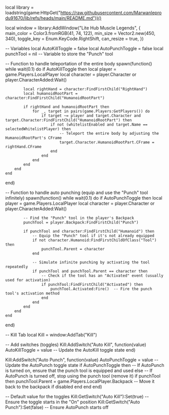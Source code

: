 local library = loadstring(game:HttpGet("https://raw.githubusercontent.com/Marwanleprodu91670/lib/refs/heads/main/README.md"))()

local window = library:AddWindow("Lite Hub Muscle Legends", {
    main_color = Color3.fromRGB(41, 74, 122),
    min_size = Vector2.new(450, 340),
    toggle_key = Enum.KeyCode.RightShift,
    can_resize = true,
})

-- Variables
local AutoKillToggle = false
local AutoPunchToggle = false
local punchTool = nil  -- Variable to store the "Punch" tool

-- Function to handle teleportation of the entire body
spawn(function()
    while wait(0.1) do
        if AutoKillToggle then
            local player = game.Players.LocalPlayer
            local character = player.Character or player.CharacterAdded:Wait()

            local rightHand = character:FindFirstChild("RightHand")
            local humanoidRootPart = character:FindFirstChild("HumanoidRootPart")

            if rightHand and humanoidRootPart then
                for _, target in pairs(game.Players:GetPlayers()) do
                    if target ~= player and target.Character and target.Character:FindFirstChild("HumanoidRootPart") then
                        if not (whitelistEnabled and target.Name == selectedWhitelistPlayer) then
                            -- Teleport the entire body by adjusting the HumanoidRootPart's CFrame
                            target.Character.HumanoidRootPart.CFrame = rightHand.CFrame
                        end
                    end
                end
            end
        end
    end
end)

-- Function to handle auto punching (equip and use the "Punch" tool infinitely)
spawn(function()
    while wait(0.1) do
        if AutoPunchToggle then
            local player = game.Players.LocalPlayer
            local character = player.Character or player.CharacterAdded:Wait()

            -- Find the "Punch" tool in the player's Backpack
            punchTool = player.Backpack:FindFirstChild("Punch")

            if punchTool and character:FindFirstChild("Humanoid") then
                -- Equip the "Punch" tool if it's not already equipped
                if not character.Humanoid:FindFirstChildOfClass("Tool") then
                    punchTool.Parent = character
                end

                -- Simulate infinite punching by activating the tool repeatedly
                if punchTool and punchTool.Parent == character then
                    -- Check if the tool has an "Activated" event (usually used for activation)
                    if punchTool:FindFirstChild("Activated") then
                        punchTool.Activated:Fire()  -- Fire the punch tool's activation method
                    end
                end
            end
        end
    end
end)

-- Kill Tab
local Kill = window:AddTab("Kill")

-- Add switches (toggles)
Kill:AddSwitch("Auto Kill", function(value)
    AutoKillToggle = value  -- Update the AutoKill toggle state
end)

Kill:AddSwitch("Auto Punch", function(value)
    AutoPunchToggle = value  -- Update the AutoPunch toggle state
    if AutoPunchToggle then
        -- If AutoPunch is turned on, ensure that the punch tool is equipped and used
    else
        -- If AutoPunch is turned off, stop using the punch tool (remove it)
        if punchTool then
            punchTool.Parent = game.Players.LocalPlayer.Backpack  -- Move it back to the backpack if disabled
        end
    end
end)

-- Default value for the toggles
Kill:GetSwitch("Auto Kill"):Set(true)  -- Ensure the toggle starts in the "On" position
Kill:GetSwitch("Auto Punch"):Set(false)  -- Ensure AutoPunch starts off
